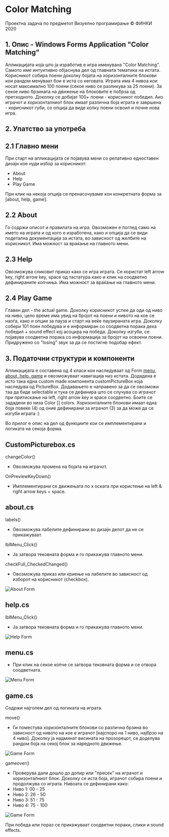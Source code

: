 # Color Matching 
Проектна задача по предметот Визуелно програмирање © ФИНКИ 2020

## 1. Опис - Windows Forms Application "Color Matching"
 
Апликацијата која што ја изработив е игра именувана "Color Matching".
Самото име интуитивно објаснува дел од главната тематика на истата. Корисникот собира поени доколку бојата на хоризонталните блокови кои рандом 
менуваат бои е иста со неговата. Играта има 4 нивоа кои носат максимално 100 поени (секое ниво се разликува за 25 поени). 
За секое ниво брзината на движење на блоковите е побрза од претходното. Доколку се добијат 100+ поени - корисникот победил. Ако играчот и 
хоризонталниот блок имаат различна боја играта е завршена - корисникот губи, со опција да виде колку поени освоил и почне нова игра.

## 2. Упатство за употреба

## 2.1 Главно мени
При старт на апликацијата се појавува мени со релативно едноставен дизајн кое нуди избор за корисникот:

- About
- Help 
- Play Game

При клик на некоја опција се пренасочуваме кон конкретната форма за [about, help, game]. 

## 2.2 About 

Го содржи описот и правилата на игра. Овозможен е поглед само на името на играта и од кого е изработена, како и опција да се види подетална
документација за истата, во зависност од желбите на корисникот. Има можност за враќање на главното мени.

## 2.3 Help 

Овозможува сликовит приказ како се игра играта. Се користат left arrow key, right arrow key, space од тастатура како и клик на 
соодветно дефинираните копчиња. Има можност за враќање на главното мени.

## 2.4 Play Game 

Главен дел - the actual game.
Доколку корисникот успее да оди од ниво на ниво, цело време има увид на бројот на поени и нивото на кое се наоѓа, како и опции за пауза и старт  на 
веќе паузираната игра. Доколку собери 101 поен победува и е информиран со соодветна порака дека победил + sound effect кој асоцира на победа. 
Доколку изгуби, се појавува соодветна порака со информација за бројот на освоени поени.
Придружено со "losing" звук за да се постигне подобар ефект.

## 3. Податочни структури и компоненти 

Апликацијата е составена од 4 класи кои наследуваат од Form [menu, about, help, game](форми) и овозможуваат навигација низ истата.
Додадена е исто така една custom made компонента customPictureBox која наследува од PictureBox. Додавањето е направено за да се овозможи 
таа да биде selectablе и тука се дефинира што се случува со играчот при притискање на left, right arrow key и space соодветно.
Боите се зададени во низа Color [] colors. Хоризонталните блокови имаат една боја повеќе (4) од оние дефинирани за играчот
(3) за да може да се изгуби играта :)

Во прилог е опис на дел од функциите кои се имплементирани и логиката на секоја форма. 

## CustomPicturebox.cs

changeColor()
- Овозможува промена на бојата на играчот.

OnPreviewKeyDown()
- Имплементирани се движењата по х оската при користење на left & right arrow keys + space.

## аbout.cs

labels()  
- Овозможува лабелите дефинирани во дизајн делот да не се прикажуваат.

lblMenu_Click()  
- Ја затвора тековната форма и  го прикажува главното мени.

checkFull_CheckedChanged()  
- Овозможува приказ или криење на лабелите во зависност од изборот на корисникот (checkbox).

![About Form](project_colors/images/about.png)

## help.cs

lblMenu_Click()  
- Ја затвора тековната форма и го прикажува главното мени.

![Help Form](project_colors/images/help.png)

## menu.cs

- При клик на секое копче се затвора тековната форма и се отвора соодветната.

![Menu Form](project_colors/images/menu.png)

## game.cs

Содржи најголем дел од логиката на играта. 

move()  
- Ги поместува хоризонталните блокови со различна брзина во зависност од нивото на кое е играчот [најспоро на 1 ниво, најбрзо на 4 ниво].
Доколку ја надминат висината на прозорецот, се доделува рандом боја на секој блок за наредното движење.

![Game Form](project_colors/images/game.png)

gameover()  
- Проверува дали дошло до допир или "пресек" на играчот и хоризонталниот блок. Доколку се иста боја, играчот собира
поени и продолжува со играта. Нивоата се дефинирани како: 
- Ниво 1: 00 - 25 
- Ниво 2: 26 - 50 
- Ниво 3: 51 - 75 
- Ниво 4: 75 - 100

![Game Form](project_colors/images/gameover.png)

При победа или пораз се прикажуваат соодветни пораки, слики и sound effects. 
